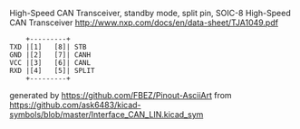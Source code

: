 High-Speed CAN Transceiver, standby mode, split pin, SOIC-8
High-Speed CAN Transceiver
http://www.nxp.com/docs/en/data-sheet/TJA1049.pdf


	    +---------+
	TXD |[1]   [8]| STB
	GND |[2]   [7]| CANH
	VCC |[3]   [6]| CANL
	RXD |[4]   [5]| SPLIT
	    +---------+


generated by https://github.com/FBEZ/Pinout-AsciiArt from https://github.com/ask6483/kicad-symbols/blob/master/Interface_CAN_LIN.kicad_sym